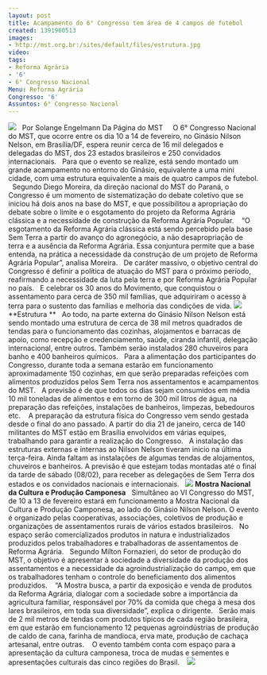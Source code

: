```yaml
---
layout: post
title: Acampamento do 6° Congresso tem área de 4 campos de futebol
created: 1391960513
images:
- http://mst.org.br:/sites/default/files/estrutura.jpg
video: 
tags:
- Reforma Agrária
- '6'
- 6° Congresso Nacional
Menu: Reforma Agrária
Congresso: '6'
Assuntos: 6° Congresso Nacional
---
```



![](/sites/default/files/estrutura.jpg)
 
Por Solange Engelmann
Da Página do MST
 
 
O 6° Congresso Nacional do MST, que ocorre entre os dia 10 a 14 de fevereiro, no Ginásio Nilson Nelson, em Brasília/DF, espera reunir cerca de 16 mil delegados e delegadas do MST, dos 23 estados brasileiros e 250 convidados internacionais.
 
Para que o evento se realize, está sendo montado um grande acampamento no entorno do Ginásio, equivalente a uma mini cidade, com uma estrutura equivalente a mais de quatro campos de futebol.
 
Segundo  Diego Moreira, da direção nacional do MST do Paraná, o Congresso é um momento de sistematização do debate coletivo que se iniciou há dois anos na base do MST, e que possibilitou a apropriação do debate sobre o limite e o esgotamento do projeto da Reforma Agrária clássica e a necessidade de construção da Reforma Agrária Popular. 
 
“O esgotamento da Reforma Agrária clássica está sendo percebido pela base Sem Terra a partir do avanço do agronegócio, a não desapropriação de terra e a ausência da Reforma Agrária. Essa conjuntura permite que a base entenda, na prática a necessidade da construção de um projeto de Reforma Agrária Popular”, analisa Moreira.
 
De caráter massivo, o objetivo central do Congresso é definir a política de atuação do MST para o próximo período, reafirmando a necessidade da luta pela terra e por Reforma Agrária Popular no país.
 
E celebrar os 30 anos do Movimento, que conquistou o assentamento para cerca de 350 mil famílias, que adquiriram o acesso à terra para o sustento das famílias e melhoria das condições de vida.
![](/sites/default/files/estrutura%202.jpg)
 
**Estrutura **
 
Ao todo, na parte externa do Ginásio Nilson Nelson está sendo montado uma estrutura de cerca de 38 mil metros quadrados de tendas para o funcionamento das cozinhas, alojamentos e barracas de apoio, como recepção e credenciamento, saúde, ciranda infantil, delegação internacional, entre outros. Também serão instalados 280 chuveiros para banho e 400 banheiros químicos.
 
Para a alimentação dos participantes do Congresso, durante toda a semana estarão em funcionamento aproximadamente 150 cozinhas, em que serão preparadas refeições com alimentos produzidos pelos Sem Terra nos assentamentos e acampamentos do MST.
 
A previsão é de que todos os dias sejam consumidos em média 10 mil toneladas de alimentos e em torno de 300 mil litros de água, na preparação das refeições, instalações de banheiros, limpezas, bebedouros etc. 
 
A preparação da estrutura física do Congresso vem sendo gestada desde o final do ano passado. A partir do dia 21 de janeiro, cerca de 140 militantes do MST estão em Brasília envolvidos em várias equipes, trabalhando para garantir a realização do Congresso.
 
A instalação das estruturas externas e internas ao Nilson Nelson tiveram inicio na última terça-feira. Ainda faltam as instalações de algumas tendas de alojamentos, chuveiros e banheiros. A previsão é que estejam todas montadas até o final da tarde de sábado (08/02), para receber as delegações de Sem Terra dos estados e os convidados nacionais e internacionais.
 
![](/sites/default/files/estrutura%203_0.jpg)
**Mostra Nacional da Cultura e Produção Camponesa**
 
Simultâneo ao VI Congresso do MST, de 10 a 13 de fevereiro estará em funcionamento a Mostra Nacional da Cultura e Produção Camponesa, ao lado do Ginásio Nilson Nelson.
O evento é organizado pelas cooperativas, associações, coletivos de produção e organizações de assentamentos rurais de vários estados brasileiros.
 
No espaço serão comercializados produtos in natura e industrializados produzidos pelos trabalhadores e trabalhadoras de assentamentos de Reforma Agrária.
 
Segundo Milton Fornazieri, do setor de produção do MST, o objetivo é apresentar à sociedade a diversidade da produção dos assentamentos e a necessidade da agroindustrialização do campo, em que os trabalhadores tenham o controle do beneficiamento dos alimentos produzidos. 
 
“A Mostra busca, a partir da exposição e venda de produtos da Reforma Agrária, dialogar com a sociedade sobre a importância da agricultura familiar, responsável por 70% da comida que chega à mesa dos lares brasileiros, em toda sua diversidade”, explica o dirigente.
 
Serão mais de 2 mil metros de tendas com produtos típicos de cada região brasileira, em que estarão em funcionamento 12 pequenas agroindústrias de produção de caldo de cana, farinha de mandioca, erva mate, produção de cachaça artesanal, entre outras. 
 
O evento também conta com espaço para a apresentação da cultura camponesa, troca de mudas e sementes e apresentações culturais das cinco regiões do Brasil. 
 
![](/sites/default/files/estrutura%204.jpg)
